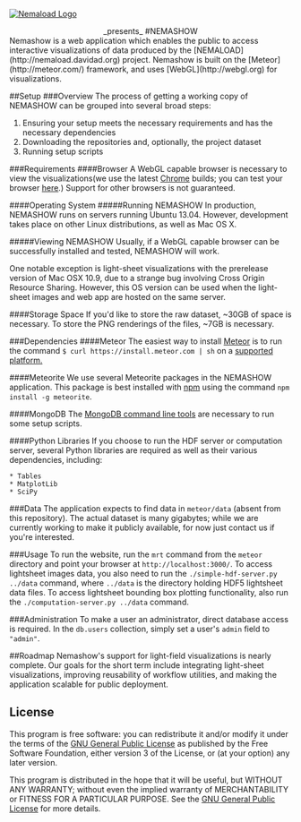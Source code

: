 [![Nemaload Logo](http://nemaload.davidad.org/png/nemaload)](http://nemaload.davidad.org)
<div align="center">_presents_
#NEMASHOW
</div>
Nemashow is a web application which enables the public to access interactive visualizations of data produced by the [NEMALOAD](http://nemaload.davidad.org) project. Nemashow is built on the [Meteor](http://meteor.com/) framework, and uses [WebGL](http://webgl.org) for visualizations.

##Setup
###Overview
The process of getting a working copy of NEMASHOW can be grouped into several broad steps:
	
1. Ensuring your setup meets the necessary requirements and has the necessary dependencies
2. Downloading the repositories and, optionally, the project dataset
3. Running setup scripts

###Requirements
####Browser
A WebGL capable browser is necessary to view the visualizations(we use the latest [Chrome](https://www.google.com/intl/en/chrome/browser/) builds; you can test your browser [here](http://www.doesmybrowsersupportwebgl.com/).) Support for other browsers is not guaranteed.

####Operating System
#####Running NEMASHOW
In production, NEMASHOW runs on servers running Ubuntu 13.04. However, development takes place on other Linux distributions, as well as Mac OS X.

#####Viewing NEMASHOW
Usually, if a WebGL capable browser can be successfully installed and tested, NEMASHOW will work.

One notable exception is light-sheet visualizations with the prerelease version of Mac OSX 10.9, due to a strange bug involving Cross Origin Resource Sharing. However, this OS version can be used when the light-sheet images and web app are hosted on the same server.

####Storage Space
If you'd like to store the raw dataset, ~30GB of space is necessary. To store the PNG renderings of the files, ~7GB is necessary. 

###Dependencies
####Meteor
The easiest way to install [Meteor](http://www.meteor.com/) is to run the command `$ curl https://install.meteor.com | sh` on a [supported platform.](https://github.com/meteor/meteor/wiki/Supported-Platforms)

####Meteorite
We use several Meteorite packages in the NEMASHOW application. This package is best installed with [npm](http://nodejs.org/download/) using the command `npm install -g meteorite`.

####MongoDB
The [MongoDB command line tools](http://www.mongodb.org/downloads) are necessary to run some setup scripts.

####Python Libraries
If you choose to run the HDF server or computation server, several Python libraries are required as well as their various dependencies, including:

	* Tables
	* MatplotLib
	* SciPy


###Data
The application expects to find data in `meteor/data` (absent from this repository). The actual dataset is many gigabytes; while we are currently working to make it publicly available, for now just contact us if you're interested.

###Usage
To run the website, run the `mrt` command from the `meteor` directory and point your browser at `http://localhost:3000/`.
To access lightsheet images data, you also need to run the `./simple-hdf-server.py ../data` command, where `../data` is the directory holding HDF5 lightsheet data files.
To access lightsheet bounding box plotting functionality, also run the `./computation-server.py ../data` command.

###Administration
To make a user an administrator, direct database access is required. In the `db.users` collection, simply set a user's `admin` field to `"admin"`.

##Roadmap
Nemashow's support for light-field visualizations is nearly complete. Our goals for the short term include integrating light-sheet visualizations, improving reusability of workflow utilities, and making the application scalable for public deployment. 

## License
This program is free software: you can redistribute it and/or modify it under the terms of the [GNU General Public License](http://www.gnu.org/licenses/gpl.html) as published by the Free Software Foundation, either version 3 of the License, or (at your option) any later version.

This program is distributed in the hope that it will be useful, but WITHOUT ANY WARRANTY; without even the implied warranty of MERCHANTABILITY or FITNESS FOR A PARTICULAR PURPOSE.  See the [GNU General Public License](http://www.gnu.org/licenses/gpl.html) for more details.

